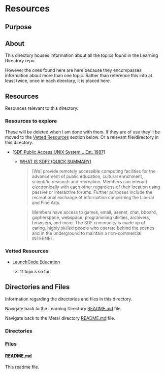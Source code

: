# Resources

## Purpose

<!-- The purpose of this directory is to [...]. -->

## About

This directory houses information about all the topics found in the Learning Directory repo.

However the ones found here are here because they encompasses information about more than one topic. Rather than reference this info at least twice, once in each directory, it is placed here.

## Resources

Resources relevant to this directory.

### Resources to explore

These will be deleted when I am done with them. If they are of use they'll be moved to the [Vetted Resources](#vetted-resources) section below. Or a relevant file/directory in this directory.

- [[SDF Public Access UNIX System .. Est. 1987]](https://sdf.org/)

  - [WHAT IS SDF? (QUICK SUMMARY)](https://sdf.org/?faq?BASICS?01)

    > [We] provide remotely accessible computing facilities for the advancement of public education, cultural enrichment, scientific research and recreation. Members can interact electronically with each other regardless of their location using passive or interactive forums. Further purposes include the recreational exchange of information concerning the Liberal and Fine Arts.

    > Members have access to games, email, usenet, chat, bboard, gopherspace, webspace, programming utilities, archivers, browsers, and more. The SDF community is made up of caring, highly skilled people who operate behind the scenes and in the underground to maintain a non-commercial INTERNET.

### Vetted Resources

- [LaunchCode Education](https://education.launchcode.org/)

  - 11 topics so far.

## Directories and Files

Information regarding the directories and files in this directory.

<!-- Navigate back to the [parent_readme_file/ README.md](../README.md) -->

Navigate back to the Learning Directory [README.md](../README.md) file.

Navigate back to the Meta/ directory [README.md](../Meta/README.md) file.

### Directories

<!-- #### [directory_name/](./path_to_directory)

[About_this_directory.]

[More_info_about_this_directory.]

The `directory_name/` [README.md](./directory_name/README.md) file. -->

### Files

<!-- #### [name_of_other_file_in_here.extension]()

[About_this_file.]

[More_info_about_this_file.] -->

#### [README.md](./README.md)

This readme file.
